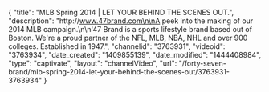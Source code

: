 {
    "title": "MLB Spring 2014 | LET YOUR BEHIND THE SCENES OUT.",
    "description": "http:\/\/www.47brand.com\n\nA peek into the making of our 2014 MLB campaign.\n\n'47 Brand is a sports lifestyle brand based out of Boston. We're a proud partner of the NFL, MLB, NBA, NHL and over 900 colleges. Established in 1947.",
    "channelid": "3763931",
    "videoid": "3763934",
    "date_created": "1409855139",
    "date_modified": "1444408984",
    "type": "captivate",
    "layout": "channelVideo",
    "url": "\/forty-seven-brand\/mlb-spring-2014-let-your-behind-the-scenes-out\/3763931-3763934"
}